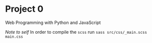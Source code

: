 # Project 0

Web Programming with Python and JavaScript


*Note to self*
In order to compile the `scss` run `sass src/css/_main.scss main.css`
